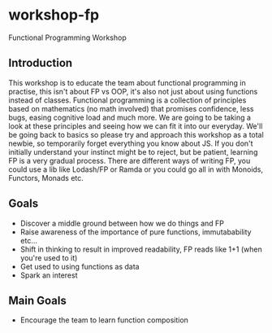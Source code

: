 # workshop-fp
Functional Programming Workshop

## Introduction
This workshop is to educate the team about functional programming in practise, this isn't about FP vs OOP, it's also not just about using functions instead of classes. Functional programming is a collection of principles based on mathematics (no math involved) that promises confidence, less bugs, easing cognitive load and much more.
We are going to be taking a look at these principles and seeing how we can fit it into our everyday.
We'll be going back to basics so please try and approach this workshop as a total newbie, so temporarily forget everything you know about JS.
If you don't initially understand your instinct might be to reject, but be patient, learning FP is a very gradual process.
There are different ways of writing FP, you could use a lib like Lodash/FP or Ramda or you could go all in with Monoids, Functors, Monads etc.

## Goals
* Discover a middle ground between how we do things and FP
* Raise awareness of the importance of pure functions, immutabability etc...
* Shift in thinking to result in improved readability,  FP reads like 1+1 (when you're used to it)
* Get used to using functions as data
* Spark an interest

## Main Goals
* Encourage the team to learn function composition